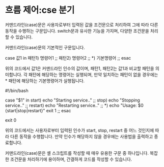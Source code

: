 # 흐름 제어:cse 분기
커맨드라인(case)문은 사용자로부터 입력된 값을 조건문으로 처리하여 그에 따라 다른 동작을 수행하는 구문입니다. switch문과 유사한 기능을 가지며, 다양한 조건문을 처리할 수 있습니다.

 커맨드라인(case)문의 기본적인 구문입니다.

 case 값1 in
    패턴1)
        명령어1
        ;;
    패턴2)
        명령어2
        ;;
    *)
        기본명령어
        ;;
esac

위의 코드에서 값1은 커맨드라인 인수의 값이며, 패턴1, 패턴2는 값1과 비교할 패턴을 의미합니다. 각 패턴에 해당하는 명령어는 실행되며, 만약 일치하는 패턴이 없을 경우에는 * 패턴에 해당하는 기본명령어가 실행됩니다.

#!/bin/bash

case "$1" in
    start)
        echo "Starting service.."
        ;;
    stop)
        echo "Stopping service.."
        ;;
    restart)
        echo "Restarting service.."
        ;;
    *)
        echo "Usage: $0 {start|stop|restart}"
        exit 1
        ;;
esac

exit 0

위의 코드에서는 사용자로부터 입력된 인수가 start, stop, restart 중 어느 것인지에 따라 다른 동작을 수행합니다. 만약 인수가 해당하지 않을 경우에는 사용법을 출력하고 종료합니다.

커맨드라인(case)문은 셸 스크립트를 작성할 때 매우 유용한 구문 중 하나입니다. 복잡한 조건문을 처리하기에 용이하며, 간결하게 코드를 작성할 수 있습니다.

